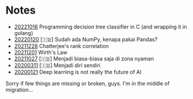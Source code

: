 # Notes

- [20221016](20221016-dt-in-c) Programming decision tree classifier in C (and wrapping it in golang)
- [20220120](20220120-np-vs-pd) [🇮🇩] Sudah ada NumPy, kenapa pakai Pandas?
- [20211228](20211228-chatterjee) Chatterjee's rank correlation 
- [20211201](20211201-wirths-law) Wirth's Law
- [20211027](20211027-biasa-biasa-saja) [🇮🇩] Menjadi biasa-biasa saja di zona nyaman
- [20200311](20200311-diri-sendiri) [🇮🇩] Menjadi diri sendiri
- [20200121](20200121-dl-is-not-the-future) Deep learning is not really the future of AI

<span class="faded">Sorry if few things are missing or broken, guys. I'm in the middle of migration...</span>
